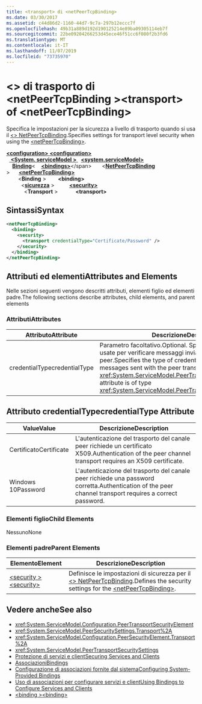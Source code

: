 ```yaml
---
title: <transport> di <netPeerTcpBinding>
ms.date: 03/30/2017
ms.assetid: c44d86d2-1160-44d7-9c7a-297b12eccc7f
ms.openlocfilehash: 49b31a889d192d190125214e89ba09305114eb7f
ms.sourcegitcommit: 22be09204266253d45ece46f51cc6f080f2b3fd6
ms.translationtype: MT
ms.contentlocale: it-IT
ms.lasthandoff: 11/07/2019
ms.locfileid: "73735970"
---
```

# <a name="transport-of-netpeertcpbinding"></a><span data-ttu-id="2ae2a-102">\<> di trasporto di \<netPeerTcpBinding ></span><span class="sxs-lookup"><span data-stu-id="2ae2a-102">\<transport> of \<netPeerTcpBinding></span></span>
<span data-ttu-id="2ae2a-103">Specifica le impostazioni per la sicurezza a livello di trasporto quando si usa il [\<> NetPeerTcpBinding](netpeertcpbinding.md).</span><span class="sxs-lookup"><span data-stu-id="2ae2a-103">Specifies settings for transport level security when using the [\<netPeerTcpBinding>](netpeertcpbinding.md).</span></span>  
  
<span data-ttu-id="2ae2a-104">[ **\<configuration>** ](../configuration-element.md)</span><span class="sxs-lookup"><span data-stu-id="2ae2a-104">[**\<configuration>**](../configuration-element.md)</span></span>\
<span data-ttu-id="2ae2a-105">&nbsp;&nbsp;[ **\<System. serviceModel >** ](system-servicemodel.md)</span><span class="sxs-lookup"><span data-stu-id="2ae2a-105">&nbsp;&nbsp;[**\<system.serviceModel>**](system-servicemodel.md)</span></span>\
<span data-ttu-id="2ae2a-106">&nbsp;&nbsp;&nbsp;&nbsp;[**Binding**](bindings.md)\<</span><span class="sxs-lookup"><span data-stu-id="2ae2a-106">&nbsp;&nbsp;&nbsp;&nbsp;[**\<bindings>**](bindings.md)\</span></span>
<span data-ttu-id="2ae2a-107">&nbsp;&nbsp;&nbsp;&nbsp;&nbsp;&nbsp;\<[**NetPeerTcpBinding**](netpeertcpbinding.md) ></span><span class="sxs-lookup"><span data-stu-id="2ae2a-107">&nbsp;&nbsp;&nbsp;&nbsp;&nbsp;&nbsp;[**\<netPeerTcpBinding>**](netpeertcpbinding.md)</span></span>\
<span data-ttu-id="2ae2a-108">&nbsp;&nbsp;&nbsp;&nbsp;&nbsp;&nbsp;&nbsp;&nbsp;\<**Binding** ></span><span class="sxs-lookup"><span data-stu-id="2ae2a-108">&nbsp;&nbsp;&nbsp;&nbsp;&nbsp;&nbsp;&nbsp;&nbsp;**\<binding>**</span></span>\
<span data-ttu-id="2ae2a-109">&nbsp;&nbsp;&nbsp;&nbsp;&nbsp;&nbsp;&nbsp;&nbsp;&nbsp;&nbsp;\<[**sicurezza**](security-of-netpeerbinding.md) ></span><span class="sxs-lookup"><span data-stu-id="2ae2a-109">&nbsp;&nbsp;&nbsp;&nbsp;&nbsp;&nbsp;&nbsp;&nbsp;&nbsp;&nbsp;[**\<security>**](security-of-netpeerbinding.md)</span></span>\
<span data-ttu-id="2ae2a-110">&nbsp;&nbsp;&nbsp;&nbsp;&nbsp;&nbsp;&nbsp;&nbsp;&nbsp;&nbsp;&nbsp;&nbsp;\<**Transport** ></span><span class="sxs-lookup"><span data-stu-id="2ae2a-110">&nbsp;&nbsp;&nbsp;&nbsp;&nbsp;&nbsp;&nbsp;&nbsp;&nbsp;&nbsp;&nbsp;&nbsp;**\<transport>**</span></span>  
  
## <a name="syntax"></a><span data-ttu-id="2ae2a-111">Sintassi</span><span class="sxs-lookup"><span data-stu-id="2ae2a-111">Syntax</span></span>  
  
```xml  
<netPeerTcpBinding>
  <binding>
    <security>
      <transport credentialType="Certificate/Password" />
    </security>
  </binding>
</netPeerTcpBinding>
```  
  
## <a name="attributes-and-elements"></a><span data-ttu-id="2ae2a-112">Attributi ed elementi</span><span class="sxs-lookup"><span data-stu-id="2ae2a-112">Attributes and Elements</span></span>  
 <span data-ttu-id="2ae2a-113">Nelle sezioni seguenti vengono descritti attributi, elementi figlio ed elementi padre.</span><span class="sxs-lookup"><span data-stu-id="2ae2a-113">The following sections describe attributes, child elements, and parent elements</span></span>  
  
### <a name="attributes"></a><span data-ttu-id="2ae2a-114">Attributi</span><span class="sxs-lookup"><span data-stu-id="2ae2a-114">Attributes</span></span>  
  
|<span data-ttu-id="2ae2a-115">Attributo</span><span class="sxs-lookup"><span data-stu-id="2ae2a-115">Attribute</span></span>|<span data-ttu-id="2ae2a-116">Descrizione</span><span class="sxs-lookup"><span data-stu-id="2ae2a-116">Description</span></span>|  
|---------------|-----------------|  
|<span data-ttu-id="2ae2a-117">credentialType</span><span class="sxs-lookup"><span data-stu-id="2ae2a-117">credentialType</span></span>|<span data-ttu-id="2ae2a-118">Parametro facoltativo.</span><span class="sxs-lookup"><span data-stu-id="2ae2a-118">Optional.</span></span> <span data-ttu-id="2ae2a-119">Specifica il tipo di credenziali usate per verificare messaggi inviati con il trasporto peer.</span><span class="sxs-lookup"><span data-stu-id="2ae2a-119">Specifies the type of credentials used to verify messages sent with the peer transport.</span></span> <span data-ttu-id="2ae2a-120">L'attributo è di tipo <xref:System.ServiceModel.PeerTransportCredentialType>.</span><span class="sxs-lookup"><span data-stu-id="2ae2a-120">This attribute is of type <xref:System.ServiceModel.PeerTransportCredentialType>.</span></span>|  
  
## <a name="credentialtype-attribute"></a><span data-ttu-id="2ae2a-121">Attributo credentialType</span><span class="sxs-lookup"><span data-stu-id="2ae2a-121">credentialType Attribute</span></span>  
  
|<span data-ttu-id="2ae2a-122">Value</span><span class="sxs-lookup"><span data-stu-id="2ae2a-122">Value</span></span>|<span data-ttu-id="2ae2a-123">Descrizione</span><span class="sxs-lookup"><span data-stu-id="2ae2a-123">Description</span></span>|  
|-----------|-----------------|  
|<span data-ttu-id="2ae2a-124">Certificato</span><span class="sxs-lookup"><span data-stu-id="2ae2a-124">Certificate</span></span>|<span data-ttu-id="2ae2a-125">L'autenticazione del trasporto del canale peer richiede un certificato X509.</span><span class="sxs-lookup"><span data-stu-id="2ae2a-125">Authentication of the peer channel transport requires an X509 certificate.</span></span>|  
|<span data-ttu-id="2ae2a-126">Windows 10</span><span class="sxs-lookup"><span data-stu-id="2ae2a-126">Password</span></span>|<span data-ttu-id="2ae2a-127">L'autenticazione del trasporto del canale peer richiede una password corretta.</span><span class="sxs-lookup"><span data-stu-id="2ae2a-127">Authentication of the peer channel transport requires a correct password.</span></span>|  
  
### <a name="child-elements"></a><span data-ttu-id="2ae2a-128">Elementi figlio</span><span class="sxs-lookup"><span data-stu-id="2ae2a-128">Child Elements</span></span>  
 <span data-ttu-id="2ae2a-129">Nessuno</span><span class="sxs-lookup"><span data-stu-id="2ae2a-129">None</span></span>  
  
### <a name="parent-elements"></a><span data-ttu-id="2ae2a-130">Elementi padre</span><span class="sxs-lookup"><span data-stu-id="2ae2a-130">Parent Elements</span></span>  
  
|<span data-ttu-id="2ae2a-131">Elemento</span><span class="sxs-lookup"><span data-stu-id="2ae2a-131">Element</span></span>|<span data-ttu-id="2ae2a-132">Descrizione</span><span class="sxs-lookup"><span data-stu-id="2ae2a-132">Description</span></span>|  
|-------------|-----------------|  
|[<span data-ttu-id="2ae2a-133">\<security ></span><span class="sxs-lookup"><span data-stu-id="2ae2a-133">\<security></span></span>](security-of-netpeerbinding.md)|<span data-ttu-id="2ae2a-134">Definisce le impostazioni di sicurezza per il [\<> NetPeerTcpBinding](netpeertcpbinding.md).</span><span class="sxs-lookup"><span data-stu-id="2ae2a-134">Defines the security settings for the [\<netPeerTcpBinding>](netpeertcpbinding.md).</span></span>|  
  
## <a name="see-also"></a><span data-ttu-id="2ae2a-135">Vedere anche</span><span class="sxs-lookup"><span data-stu-id="2ae2a-135">See also</span></span>

- <xref:System.ServiceModel.Configuration.PeerTransportSecurityElement>
- <xref:System.ServiceModel.PeerSecuritySettings.Transport%2A>
- <xref:System.ServiceModel.Configuration.PeerSecurityElement.Transport%2A>
- <xref:System.ServiceModel.PeerTransportSecuritySettings>
- [<span data-ttu-id="2ae2a-136">Protezione di servizi e client</span><span class="sxs-lookup"><span data-stu-id="2ae2a-136">Securing Services and Clients</span></span>](../../../wcf/feature-details/securing-services-and-clients.md)
- [<span data-ttu-id="2ae2a-137">Associazioni</span><span class="sxs-lookup"><span data-stu-id="2ae2a-137">Bindings</span></span>](../../../wcf/bindings.md)
- [<span data-ttu-id="2ae2a-138">Configurazione di associazioni fornite dal sistema</span><span class="sxs-lookup"><span data-stu-id="2ae2a-138">Configuring System-Provided Bindings</span></span>](../../../wcf/feature-details/configuring-system-provided-bindings.md)
- [<span data-ttu-id="2ae2a-139">Uso di associazioni per configurare servizi e client</span><span class="sxs-lookup"><span data-stu-id="2ae2a-139">Using Bindings to Configure Services and Clients</span></span>](../../../wcf/using-bindings-to-configure-services-and-clients.md)
- [<span data-ttu-id="2ae2a-140">\<binding ></span><span class="sxs-lookup"><span data-stu-id="2ae2a-140">\<binding></span></span>](bindings.md)

